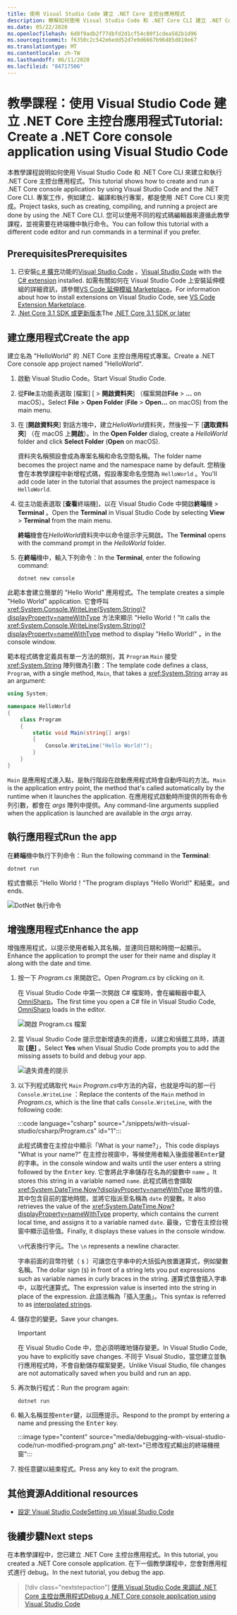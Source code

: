 ```yaml
---
title: 使用 Visual Studio Code 建立 .NET Core 主控台應用程式
description: 瞭解如何使用 Visual Studio Code 和 .NET Core CLI 建立 .NET Core 主控台應用程式。
ms.date: 05/22/2020
ms.openlocfilehash: 6d8f9adb2f77dbfd2d1cf54c80f1cdea582b1d96
ms.sourcegitcommit: f6350c2c542e6edd52d7e9d6667b96d85d810e67
ms.translationtype: MT
ms.contentlocale: zh-TW
ms.lasthandoff: 06/11/2020
ms.locfileid: "84717506"
---
```

# <a name="tutorial-create-a-net-core-console-application-using-visual-studio-code"></a><span data-ttu-id="c70d7-103">教學課程：使用 Visual Studio Code 建立 .NET Core 主控台應用程式</span><span class="sxs-lookup"><span data-stu-id="c70d7-103">Tutorial: Create a .NET Core console application using Visual Studio Code</span></span>

<span data-ttu-id="c70d7-104">本教學課程說明如何使用 Visual Studio Code 和 .NET Core CLI 來建立和執行 .NET Core 主控台應用程式。</span><span class="sxs-lookup"><span data-stu-id="c70d7-104">This tutorial shows how to create and run a .NET Core console application by using Visual Studio Code and the .NET Core CLI.</span></span> <span data-ttu-id="c70d7-105">專案工作，例如建立、編譯和執行專案，都是使用 .NET Core CLI 來完成。</span><span class="sxs-lookup"><span data-stu-id="c70d7-105">Project tasks, such as creating, compiling, and running a project are done by using the .NET Core CLI.</span></span> <span data-ttu-id="c70d7-106">您可以使用不同的程式碼編輯器來遵循此教學課程，並視需要在終端機中執行命令。</span><span class="sxs-lookup"><span data-stu-id="c70d7-106">You can follow this tutorial with a different code editor and run commands in a terminal if you prefer.</span></span>

## <a name="prerequisites"></a><span data-ttu-id="c70d7-107">Prerequisites</span><span class="sxs-lookup"><span data-stu-id="c70d7-107">Prerequisites</span></span>

1. <span data-ttu-id="c70d7-108">已安裝[c # 擴充](https://marketplace.visualstudio.com/items?itemName=ms-dotnettools.csharp)功能的[Visual Studio Code](https://code.visualstudio.com/) 。</span><span class="sxs-lookup"><span data-stu-id="c70d7-108">[Visual Studio Code](https://code.visualstudio.com/) with the [C# extension](https://marketplace.visualstudio.com/items?itemName=ms-dotnettools.csharp) installed.</span></span> <span data-ttu-id="c70d7-109">如需有關如何在 Visual Studio Code 上安裝延伸模組的詳細資訊，請參閱[VS Code 延伸模組 Marketplace](https://code.visualstudio.com/docs/editor/extension-gallery)。</span><span class="sxs-lookup"><span data-stu-id="c70d7-109">For information about how to install extensions on Visual Studio Code, see [VS Code Extension Marketplace](https://code.visualstudio.com/docs/editor/extension-gallery).</span></span>
2. <span data-ttu-id="c70d7-110">[.Net Core 3.1 SDK 或更新版本](https://dotnet.microsoft.com/download)</span><span class="sxs-lookup"><span data-stu-id="c70d7-110">The [.NET Core 3.1 SDK or later](https://dotnet.microsoft.com/download)</span></span>

## <a name="create-the-app"></a><span data-ttu-id="c70d7-111">建立應用程式</span><span class="sxs-lookup"><span data-stu-id="c70d7-111">Create the app</span></span>

<span data-ttu-id="c70d7-112">建立名為 "HelloWorld" 的 .NET Core 主控台應用程式專案。</span><span class="sxs-lookup"><span data-stu-id="c70d7-112">Create a .NET Core console app project named "HelloWorld".</span></span>

1. <span data-ttu-id="c70d7-113">啟動 Visual Studio Code。</span><span class="sxs-lookup"><span data-stu-id="c70d7-113">Start Visual Studio Code.</span></span>

1. <span data-ttu-id="c70d7-114">從**File**主功能表選取 [檔案] [  >  **開啟資料夾**] （檔案開啟**File**  >  **...** on macOS）。</span><span class="sxs-lookup"><span data-stu-id="c70d7-114">Select **File** > **Open Folder** (**File** > **Open...** on macOS) from the main menu.</span></span>

1. <span data-ttu-id="c70d7-115">在 [**開啟資料夾**] 對話方塊中，建立*HelloWorld*資料夾，然後按一下 [**選取資料夾**] （在 macOS 上**開啟**）。</span><span class="sxs-lookup"><span data-stu-id="c70d7-115">In the **Open Folder** dialog, create a *HelloWorld* folder and click **Select Folder** (**Open** on macOS).</span></span>

   <span data-ttu-id="c70d7-116">資料夾名稱預設會成為專案名稱和命名空間名稱。</span><span class="sxs-lookup"><span data-stu-id="c70d7-116">The folder name becomes the project name and the namespace name by default.</span></span> <span data-ttu-id="c70d7-117">您稍後會在本教學課程中新增程式碼，假設專案命名空間為 `HelloWorld` 。</span><span class="sxs-lookup"><span data-stu-id="c70d7-117">You'll add code later in the tutorial that assumes the project namespace is `HelloWorld`.</span></span>

1. <span data-ttu-id="c70d7-118">從主功能表選取 [**查看**終端機]，以在 Visual Studio Code 中開啟**終端**機  >  **Terminal** 。</span><span class="sxs-lookup"><span data-stu-id="c70d7-118">Open the **Terminal** in Visual Studio Code by selecting **View** > **Terminal** from the main menu.</span></span>

   <span data-ttu-id="c70d7-119">**終端**機會在*HelloWorld*資料夾中以命令提示字元開啟。</span><span class="sxs-lookup"><span data-stu-id="c70d7-119">The **Terminal** opens with the command prompt in the *HelloWorld* folder.</span></span>

1. <span data-ttu-id="c70d7-120">在**終端**機中，輸入下列命令：</span><span class="sxs-lookup"><span data-stu-id="c70d7-120">In the **Terminal**, enter the following command:</span></span>

   ```dotnetcli
   dotnet new console
   ```

<span data-ttu-id="c70d7-121">此範本會建立簡單的 "Hello World" 應用程式。</span><span class="sxs-lookup"><span data-stu-id="c70d7-121">The template creates a simple "Hello World" application.</span></span> <span data-ttu-id="c70d7-122">它會呼叫 <xref:System.Console.WriteLine(System.String)?displayProperty=nameWithType> 方法來顯示 "Hello World！"</span><span class="sxs-lookup"><span data-stu-id="c70d7-122">It calls the <xref:System.Console.WriteLine(System.String)?displayProperty=nameWithType> method to display "Hello World!"</span></span> <span data-ttu-id="c70d7-123">。</span><span class="sxs-lookup"><span data-stu-id="c70d7-123">in the console window.</span></span>

<span data-ttu-id="c70d7-124">範本程式碼會定義具有單一方法的類別，其 `Program` `Main` 接受 <xref:System.String> 陣列做為引數：</span><span class="sxs-lookup"><span data-stu-id="c70d7-124">The template code defines a class, `Program`, with a single method, `Main`, that takes a <xref:System.String> array as an argument:</span></span>

```csharp
using System;

namespace HelloWorld
{
    class Program
    {
        static void Main(string[] args)
        {
            Console.WriteLine("Hello World!");
        }
    }
}
```

<span data-ttu-id="c70d7-125">`Main` 是應用程式進入點，是執行階段在啟動應用程式時會自動呼叫的方法。</span><span class="sxs-lookup"><span data-stu-id="c70d7-125">`Main` is the application entry point, the method that's called automatically by the runtime when it launches the application.</span></span> <span data-ttu-id="c70d7-126">在應用程式啟動時所提供的所有命令列引數，都會在 *args* 陣列中提供。</span><span class="sxs-lookup"><span data-stu-id="c70d7-126">Any command-line arguments supplied when the application is launched are available in the *args* array.</span></span>

## <a name="run-the-app"></a><span data-ttu-id="c70d7-127">執行應用程式</span><span class="sxs-lookup"><span data-stu-id="c70d7-127">Run the app</span></span>

<span data-ttu-id="c70d7-128">在**終端**機中執行下列命令：</span><span class="sxs-lookup"><span data-stu-id="c70d7-128">Run the following command in the **Terminal**:</span></span>

```dotnetcli
dotnet run
```

<span data-ttu-id="c70d7-129">程式會顯示 "Hello World！"</span><span class="sxs-lookup"><span data-stu-id="c70d7-129">The program displays "Hello World!"</span></span> <span data-ttu-id="c70d7-130">和結束。</span><span class="sxs-lookup"><span data-stu-id="c70d7-130">and ends.</span></span>

![DotNet 執行命令](media/with-visual-studio-code/dotnet-run-command.png)

## <a name="enhance-the-app"></a><span data-ttu-id="c70d7-132">增強應用程式</span><span class="sxs-lookup"><span data-stu-id="c70d7-132">Enhance the app</span></span>

<span data-ttu-id="c70d7-133">增強應用程式，以提示使用者輸入其名稱，並連同日期和時間一起顯示。</span><span class="sxs-lookup"><span data-stu-id="c70d7-133">Enhance the application to prompt the user for their name and display it along with the date and time.</span></span>

1. <span data-ttu-id="c70d7-134">按一下 *Program.cs* 來開啟它。</span><span class="sxs-lookup"><span data-stu-id="c70d7-134">Open *Program.cs* by clicking on it.</span></span>

   <span data-ttu-id="c70d7-135">在 Visual Studio Code 中第一次開啟 C# 檔案時，會在編輯器中載入 [OmniSharp](https://www.omnisharp.net/)。</span><span class="sxs-lookup"><span data-stu-id="c70d7-135">The first time you open a C# file in Visual Studio Code, [OmniSharp](https://www.omnisharp.net/) loads in the editor.</span></span>

   ![開啟 Program.cs 檔案](media/with-visual-studio-code/open-program-cs.png)

1. <span data-ttu-id="c70d7-137">當 Visual Studio Code 提示您新增遺失的資產，以建立和偵錯工具時，請選取 **[是]** 。</span><span class="sxs-lookup"><span data-stu-id="c70d7-137">Select **Yes** when Visual Studio Code prompts you to add the missing assets to build and debug your app.</span></span>

   ![遺失資產的提示](media/with-visual-studio-code/missing-assets.png)

1. <span data-ttu-id="c70d7-139">以下列程式碼取代 `Main` *Program.cs*中方法的內容，也就是呼叫的那一行 `Console.WriteLine` ：</span><span class="sxs-lookup"><span data-stu-id="c70d7-139">Replace the contents of the `Main` method in *Program.cs*, which is the line that calls `Console.WriteLine`, with the following code:</span></span>

   :::code language="csharp" source="./snippets/with-visual-studio/csharp/Program.cs" id="1":::

   <span data-ttu-id="c70d7-140">此程式碼會在主控台中顯示「What is your name?」，</span><span class="sxs-lookup"><span data-stu-id="c70d7-140">This code displays "What is your name?"</span></span> <span data-ttu-id="c70d7-141">在主控台視窗中，等候使用者輸入後面接著<kbd>Enter</kbd>鍵的字串。</span><span class="sxs-lookup"><span data-stu-id="c70d7-141">in the console window and waits until the user enters a string followed by the <kbd>Enter</kbd> key.</span></span> <span data-ttu-id="c70d7-142">它會將此字串儲存在名為的變數中 `name` 。</span><span class="sxs-lookup"><span data-stu-id="c70d7-142">It stores this string in a variable named `name`.</span></span> <span data-ttu-id="c70d7-143">此程式碼也會擷取 <xref:System.DateTime.Now?displayProperty=nameWithType> 屬性的值，其中包含目前的當地時間，並將它指派至名稱為 `date` 的變數。</span><span class="sxs-lookup"><span data-stu-id="c70d7-143">It also retrieves the value of the <xref:System.DateTime.Now?displayProperty=nameWithType> property, which contains the current local time, and assigns it to a variable named `date`.</span></span> <span data-ttu-id="c70d7-144">最後，它會在主控台視窗中顯示這些值。</span><span class="sxs-lookup"><span data-stu-id="c70d7-144">Finally, it displays these values in the console window.</span></span>

   <span data-ttu-id="c70d7-145">`\n`代表換行字元。</span><span class="sxs-lookup"><span data-stu-id="c70d7-145">The `\n` represents a newline character.</span></span>

   <span data-ttu-id="c70d7-146">字串前面的貨幣符號（ `$` ）可讓您在字串中的大括弧內放置運算式，例如變數名稱。</span><span class="sxs-lookup"><span data-stu-id="c70d7-146">The dollar sign (`$`) in front of a string lets you put expressions such as variable names in curly braces in the string.</span></span> <span data-ttu-id="c70d7-147">運算式值會插入字串中，以取代運算式。</span><span class="sxs-lookup"><span data-stu-id="c70d7-147">The expression value is inserted into the string in place of the expression.</span></span> <span data-ttu-id="c70d7-148">此語法稱為「插入[字串](../../csharp/language-reference/tokens/interpolated.md)」。</span><span class="sxs-lookup"><span data-stu-id="c70d7-148">This syntax is referred to as [interpolated strings](../../csharp/language-reference/tokens/interpolated.md).</span></span>

1. <span data-ttu-id="c70d7-149">儲存您的變更。</span><span class="sxs-lookup"><span data-stu-id="c70d7-149">Save your changes.</span></span>

   > [!IMPORTANT]
   > <span data-ttu-id="c70d7-150">在 Visual Studio Code 中，您必須明確地儲存變更。</span><span class="sxs-lookup"><span data-stu-id="c70d7-150">In Visual Studio Code, you have to explicitly save changes.</span></span> <span data-ttu-id="c70d7-151">不同于 Visual Studio，當您建立並執行應用程式時，不會自動儲存檔案變更。</span><span class="sxs-lookup"><span data-stu-id="c70d7-151">Unlike Visual Studio, file changes are not automatically saved when you build and run an app.</span></span>

1. <span data-ttu-id="c70d7-152">再次執行程式：</span><span class="sxs-lookup"><span data-stu-id="c70d7-152">Run the program again:</span></span>

   ```dotnetcli
   dotnet run
   ```

1. <span data-ttu-id="c70d7-153">輸入名稱並按<kbd>enter</kbd>鍵，以回應提示。</span><span class="sxs-lookup"><span data-stu-id="c70d7-153">Respond to the prompt by entering a name and pressing the <kbd>Enter</kbd> key.</span></span>

   :::image type="content" source="media/debugging-with-visual-studio-code/run-modified-program.png" alt-text="已修改程式輸出的終端機視窗":::

1. <span data-ttu-id="c70d7-155">按任意鍵以結束程式。</span><span class="sxs-lookup"><span data-stu-id="c70d7-155">Press any key to exit the program.</span></span>

## <a name="additional-resources"></a><span data-ttu-id="c70d7-156">其他資源</span><span class="sxs-lookup"><span data-stu-id="c70d7-156">Additional resources</span></span>

- [<span data-ttu-id="c70d7-157">設定 Visual Studio Code</span><span class="sxs-lookup"><span data-stu-id="c70d7-157">Setting up Visual Studio Code</span></span>](https://code.visualstudio.com/docs/setup/setup-overview)

## <a name="next-steps"></a><span data-ttu-id="c70d7-158">後續步驟</span><span class="sxs-lookup"><span data-stu-id="c70d7-158">Next steps</span></span>

<span data-ttu-id="c70d7-159">在本教學課程中，您已建立 .NET Core 主控台應用程式。</span><span class="sxs-lookup"><span data-stu-id="c70d7-159">In this tutorial, you created a .NET Core console application.</span></span> <span data-ttu-id="c70d7-160">在下一個教學課程中，您會對應用程式進行 debug。</span><span class="sxs-lookup"><span data-stu-id="c70d7-160">In the next tutorial, you debug the app.</span></span>

> [!div class="nextstepaction"]
> [<span data-ttu-id="c70d7-161">使用 Visual Studio Code 來調試 .NET Core 主控台應用程式</span><span class="sxs-lookup"><span data-stu-id="c70d7-161">Debug a .NET Core console application using Visual Studio Code</span></span>](debugging-with-visual-studio-code.md)
